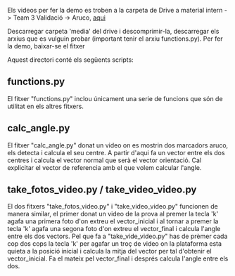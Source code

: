 Els videos per fer la demo es troben a la carpeta de Drive a material intern -> Team 3 Validació -> Aruco, [aqui](https://drive.google.com/drive/folders/13qfh2iZuN18NB4eX2Uu5K_UMZ6QVMspi)

Descarregar carpeta 'media' del drive i descomprimir-la, descarregar els arxius que es vulguin probar (important tenir el arxiu functions.py). Per fer la demo, baixar-se el fitxer 



Aquest directori conté els següents scripts:

## functions.py
El fitxer "functions.py" inclou únicament una serie de funcions que són de utilitat en els altres fitxers.

## calc_angle.py
El fitxer "calc_angle.py" donat un video on es mostrin dos marcadors aruco, els detecta i calcula el seu centre. A partir d'aqui fa un vector entre els dos centres i calcula el vector normal que serà el vector orientació. Cal explicitar el vector de referencia amb el que volem calcular l'angle.

## take_fotos_video.py / take_video_video.py
El dos fitxers "take_fotos_video.py" i "take_video_video.py" funcionen de manera similar, el primer donat un video de la prova al premer la tecla 'k' agafa una primera foto d'on extreu el vector_inicial i al tornar a premer la tecla 'k' agafa una segona foto d'on extreu el vector_final i calcula l'angle entre els dos vectors. Pel que fa a "take_vide_video.py" has de prèmer cada cop dos cops la tecla 'k' per agafar un troç de video on la plataforma esta quieta a la posició inicial i calcula la mitja del vector per tal d'obtenir el vector_inicial. Fa el mateix pel vector_final i després calcula l'angle entre els dos.
